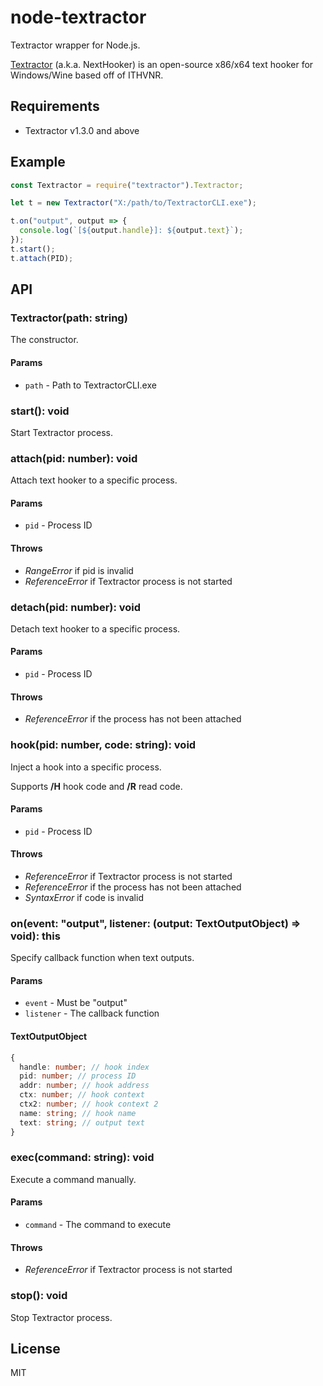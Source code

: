 # node-textractor

Textractor wrapper for Node.js.

[Textractor](https://github.com/Artikash/Textractor) (a.k.a. NextHooker) is an open-source x86/x64 text hooker for Windows/Wine based off of ITHVNR.

## Requirements

- Textractor v1.3.0 and above

## Example

```js
const Textractor = require("textractor").Textractor;

let t = new Textractor("X:/path/to/TextractorCLI.exe");

t.on("output", output => {
  console.log(`[${output.handle}]: ${output.text}`);
});
t.start();
t.attach(PID);
```

## API

### Textractor(path: string)

The constructor.

#### Params

- `path` - Path to TextractorCLI.exe

### start(): void

Start Textractor process.

### attach(pid: number): void

Attach text hooker to a specific process.

#### Params

- `pid` - Process ID

#### Throws

- _RangeError_ if pid is invalid
- _ReferenceError_ if Textractor process is not started

### detach(pid: number): void

Detach text hooker to a specific process.

#### Params

- `pid` - Process ID

#### Throws

- _ReferenceError_ if the process has not been attached

### hook(pid: number, code: string): void

Inject a hook into a specific process.

Supports **/H** hook code and **/R** read code.

#### Params

- `pid` - Process ID

#### Throws

- _ReferenceError_ if Textractor process is not started
- _ReferenceError_ if the process has not been attached
- _SyntaxError_ if code is invalid

### on(event: "output", listener: (output: TextOutputObject) => void): this

Specify callback function when text outputs.

#### Params

- `event` - Must be "output"
- `listener` - The callback function

#### TextOutputObject

```ts
{
  handle: number; // hook index
  pid: number; // process ID
  addr: number; // hook address
  ctx: number; // hook context
  ctx2: number; // hook context 2
  name: string; // hook name
  text: string; // output text
}
```

### exec(command: string): void

Execute a command manually.

#### Params

- `command` - The command to execute

#### Throws

- _ReferenceError_ if Textractor process is not started

### stop(): void

Stop Textractor process.

## License

MIT
